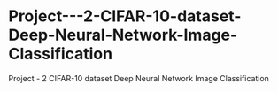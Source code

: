 # Project---2-CIFAR-10-dataset-Deep-Neural-Network-Image-Classification
Project - 2 CIFAR-10 dataset Deep Neural Network Image Classification
